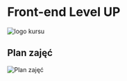 # Front-end Level UP
![logo kursu](https://raw.githubusercontent.com/daftcode/daftacademy-frontend_levelup-spring2019/master/logo.png)

## Plan zajęć
![Plan zajęć](https://raw.githubusercontent.com/daftcode/daftacademy-frontend_levelup-spring2019/master/plan_zajec.jpg)

